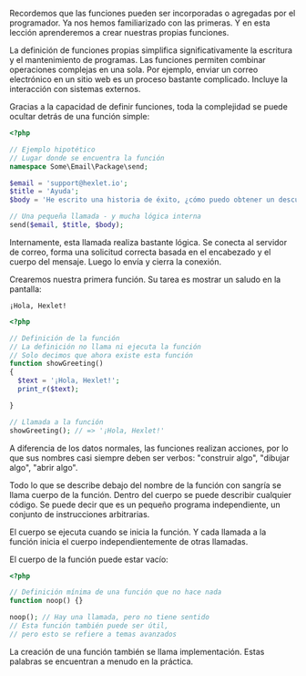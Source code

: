 Recordemos que las funciones pueden ser incorporadas o agregadas por el programador. Ya nos hemos familiarizado con las primeras. Y en esta lección aprenderemos a crear nuestras propias funciones.

La definición de funciones propias simplifica significativamente la escritura y el mantenimiento de programas. Las funciones permiten combinar operaciones complejas en una sola. Por ejemplo, enviar un correo electrónico en un sitio web es un proceso bastante complicado. Incluye la interacción con sistemas externos.

Gracias a la capacidad de definir funciones, toda la complejidad se puede ocultar detrás de una función simple:

```php
<?php

// Ejemplo hipotético
// Lugar donde se encuentra la función
namespace Some\Email\Package\send;

$email = 'support@hexlet.io';
$title = 'Ayuda';
$body = 'He escrito una historia de éxito, ¿cómo puedo obtener un descuento?';

// Una pequeña llamada - y mucha lógica interna
send($email, $title, $body);
```

Internamente, esta llamada realiza bastante lógica. Se conecta al servidor de correo, forma una solicitud correcta basada en el encabezado y el cuerpo del mensaje. Luego lo envía y cierra la conexión.

Crearemos nuestra primera función. Su tarea es mostrar un saludo en la pantalla:

```
¡Hola, Hexlet!
```

```php
<?php

// Definición de la función
// La definición no llama ni ejecuta la función
// Solo decimos que ahora existe esta función
function showGreeting()
{
  $text = '¡Hola, Hexlet!';
  print_r($text);

}

// Llamada a la función
showGreeting(); // => '¡Hola, Hexlet!'
```

A diferencia de los datos normales, las funciones realizan acciones, por lo que sus nombres casi siempre deben ser verbos: "construir algo", "dibujar algo", "abrir algo".

Todo lo que se describe debajo del nombre de la función con sangría se llama cuerpo de la función. Dentro del cuerpo se puede describir cualquier código. Se puede decir que es un pequeño programa independiente, un conjunto de instrucciones arbitrarias.

El cuerpo se ejecuta cuando se inicia la función. Y cada llamada a la función inicia el cuerpo independientemente de otras llamadas.

El cuerpo de la función puede estar vacío:

```php
<?php

// Definición mínima de una función que no hace nada
function noop() {}

noop(); // Hay una llamada, pero no tiene sentido
// Esta función también puede ser útil,
// pero esto se refiere a temas avanzados
```

La creación de una función también se llama implementación. Estas palabras se encuentran a menudo en la práctica.

